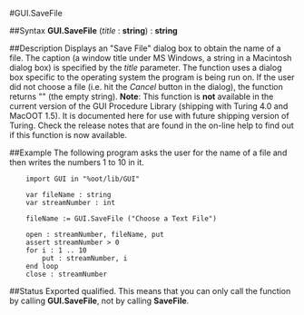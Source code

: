 
#GUI.SaveFile

##Syntax
**GUI.SaveFile** (*title* : **string**) : **string**



##Description
Displays an "Save File" dialog box to obtain the name of a file. The caption (a window title under MS Windows, a string in a Macintosh dialog box) is specified by the *title* parameter. The function uses a dialog box specific to the operating system the program is being run on.
If the user did not choose a file (i.e. hit the *Cancel* button in the dialog), the function returns "" (the empty string).
**Note**: This function is **not** available in the current version of the GUI Procedure Library (shipping with Turing 4.0 and MacOOT 1.5). It is documented here for use with future shipping version of Turing. Check the release notes that are found in the on-line help to find out if this function is now available.



##Example
The following program asks the user for the name of a file and then writes the numbers 1 to 10 in it.


        import GUI in "%oot/lib/GUI"
        
        var fileName : string
        var streamNumber : int
        
        fileName := GUI.SaveFile ("Choose a Text File")
        
        open : streamNumber, fileName, put
        assert streamNumber > 0
        for i : 1 .. 10
            put : streamNumber, i
        end loop
        close : streamNumber
##Status
Exported qualified.
This means that you can only call the function by calling **GUI.SaveFile**, not by calling **SaveFile**.


